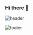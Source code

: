 ### Hi there 👋

<!--
**dhtkdwnsdi/dhtkdwnsdi** is a ✨ _special_ ✨ repository because its `README.md` (this file) appears on your GitHub profile.

Here are some ideas to get you started:

- 🔭 I’m currently working on ...
- 🌱 I’m currently learning ...
- 👯 I’m looking to collaborate on ...
- 🤔 I’m looking for help with ...
- 💬 Ask me about ...
- 📫 How to reach me: ...
- 😄 Pronouns: ...
- ⚡ Fun fact: ...
-->

![header](https://capsule-render.vercel.app/api?type=egg&color=auto&height=300&section=header&text=OSJ%20In%20GitHub!&fontSize=90)


![footer](https://capsule-render.vercel.app/api?type=wave&color=auto&height=300&section=footer&text=&fontSize=45)
